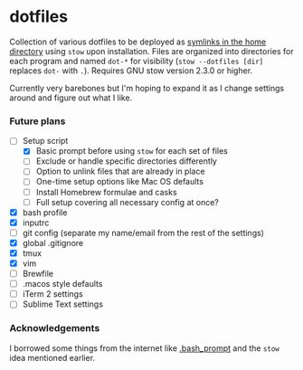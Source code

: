 # dotfiles

Collection of various dotfiles to be deployed as [symlinks in the home directory](http://brandon.invergo.net/news/2012-05-26-using-gnu-stow-to-manage-your-dotfiles.html) using `stow` upon installation. Files are organized into directories for each program and named `dot-*` for visibility (`stow --dotfiles [dir]` replaces `dot-` with `.`). Requires GNU stow version 2.3.0 or higher.

Currently very barebones but I'm hoping to expand it as I change settings around and figure out what I like.

### Future plans

- [ ] Setup script
  - [x] Basic prompt before using `stow` for each set of files
  - [ ] Exclude or handle specific directories differently
  - [ ] Option to unlink files that are already in place
  - [ ] One-time setup options like Mac OS defaults
  - [ ] Install Homebrew formulae and casks
  - [ ] Full setup covering all necessary config at once?
- [x] bash profile
- [x] inputrc
- [ ] git config (separate my name/email from the rest of the settings)
- [x] global .gitignore
- [x] tmux
- [x] vim
- [ ] Brewfile
- [ ] .macos style defaults
- [ ] iTerm 2 settings
- [ ] Sublime Text settings

### Acknowledgements
I borrowed some things from the internet like [.bash\_prompt](https://github.com/mathiasbynens/dotfiles) and the `stow` idea mentioned earlier.
